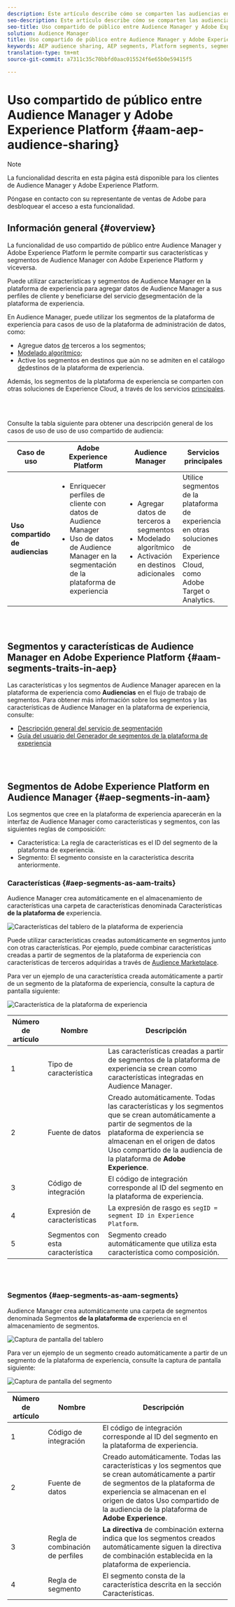 ```yaml
---
description: Este artículo describe cómo se comparten las audiencias entre Audience Manager y Adobe Experience Platform.
seo-description: Este artículo describe cómo se comparten las audiencias entre Audience Manager y Adobe Experience Platform.
seo-title: Uso compartido de público entre Audience Manager y Adobe Experience Platform
solution: Audience Manager
title: Uso compartido de público entre Audience Manager y Adobe Experience Platform
keywords: AEP audience sharing, AEP segments, Platform segments, segment sharing, audience sharing, share segments
translation-type: tm+mt
source-git-commit: a7311c35c70bbfd0aac015524f6e65b0e59415f5

---
```



# Uso compartido de público entre Audience Manager y Adobe Experience Platform {#aam-aep-audience-sharing}

>[!NOTE]
>
> La funcionalidad descrita en esta página está disponible para los clientes de Audience Manager y Adobe Experience Platform.
>
> Póngase en contacto con su representante de ventas de Adobe para desbloquear el acceso a esta funcionalidad.

## Información general {#overview}

La funcionalidad de uso compartido de público entre Audience Manager y Adobe Experience Platform le permite compartir sus características y segmentos de Audience Manager con Adobe Experience Platform y viceversa.

Puede utilizar características y segmentos de Audience Manager en la plataforma de experiencia para agregar datos de Audience Manager a sus perfiles de cliente y beneficiarse del servicio [de](https://www.adobe.io/apis/experienceplatform/home/profile-identity-segmentation/profile-identity-segmentation-services.html#!api-specification/markdown/narrative/technical_overview/segmentation/segmentation-overview.md)segmentación de la plataforma de experiencia.

En Audience Manager, puede utilizar los segmentos de la plataforma de experiencia para casos de uso de la plataforma de administración de datos, como:
* Agregue datos [de](/help/using/overview/data-types-collected.md#third-party-data) terceros a los segmentos;
* [Modelado algorítmico](/help/using/features/algorithmic-models/understanding-models.md);
* Active los segmentos en destinos que aún no se admiten en el catálogo [de](https://docs.adobe.com/content/help/en/experience-platform/rtcdp/destinations/destinations-cat/destinations-catalog.html)destinos de la plataforma de experiencia.

Además, los segmentos de la plataforma de experiencia se comparten con otras soluciones de Experience Cloud, a través de los servicios [principales](https://docs.adobe.com/content/help/en/core-services/interface/experience-cloud.html).

<br> 

Consulte la tabla siguiente para obtener una descripción general de los casos de uso de uso de uso compartido de audiencia:

| **Caso de uso** | **Adobe Experience Platform** | **Audience Manager** | **Servicios principales** |
---------|----------|---------|---------
| **Uso compartido de audiencias** | <ul><li>Enriquecer perfiles de cliente con datos de Audience Manager</li><li>Uso de datos de Audience Manager en la segmentación de la plataforma de experiencia</li></ul> | <ul><li>Agregar datos de terceros a segmentos</li><li>Modelado algorítmico</li><li>Activación en destinos adicionales</li></ul> | Utilice segmentos de la plataforma de experiencia en otras soluciones de Experience Cloud, como Adobe Target o Analytics. |

<br> 

## Segmentos y características de Audience Manager en Adobe Experience Platform {#aam-segments-traits-in-aep}

Las características y los segmentos de Audience Manager aparecen en la plataforma de experiencia como **Audiencias** en el flujo de trabajo de segmentos. Para obtener más información sobre los segmentos y las características de Audience Manager en la plataforma de experiencia, consulte:

* [Descripción general del servicio de segmentación](https://www.adobe.io/apis/experienceplatform/home/profile-identity-segmentation/profile-identity-segmentation-services.html#!api-specification/markdown/narrative/technical_overview/segmentation/segmentation-overview.md)
* [Guía del usuario del Generador de segmentos de la plataforma de experiencia](https://www.adobe.io/apis/experienceplatform/home/profile-identity-segmentation/profile-identity-segmentation-services.html#!api-specification/markdown/narrative/technical_overview/segmentation/segment-builder-guide.md)

<br> 

## Segmentos de Adobe Experience Platform en Audience Manager {#aep-segments-in-aam}

Los segmentos que cree en la plataforma de experiencia aparecerán en la interfaz de Audience Manager como características y segmentos, con las siguientes reglas de composición:
* Característica: La regla de características es el ID del segmento de la plataforma de experiencia.
* Segmento: El segmento consiste en la característica descrita anteriormente.

### Características {#aep-segments-as-aam-traits}

Audience Manager crea automáticamente en el almacenamiento de características una carpeta de características denominada Características **de la plataforma de** experiencia.

![Características del tablero de la plataforma de experiencia](/help/using/integration/integration-aep/assets/aep-traits-dashboard.png)

Puede utilizar características creadas automáticamente en segmentos junto con otras características. Por ejemplo, puede combinar características creadas a partir de segmentos de la plataforma de experiencia con características de terceros adquiridas a través de [Audience Marketplace](/help/using/features/audience-marketplace/audience-marketplace.md).

Para ver un ejemplo de una característica creada automáticamente a partir de un segmento de la plataforma de experiencia, consulte la captura de pantalla siguiente:

![Característica de la plataforma de experiencia](/help/using/integration/integration-aep/assets/aep-trait.png)


| Número de artículo | Nombre | Descripción |
---------|----------|---------
| 1 | Tipo de característica | Las características creadas a partir de segmentos de la plataforma de experiencia se crean como características integradas en Audience Manager. |
| 2 | Fuente de datos | Creado automáticamente. Todas las características y los segmentos que se crean automáticamente a partir de segmentos de la plataforma de experiencia se almacenan en el origen de datos Uso compartido de la audiencia de la plataforma de **Adobe Experience**. |
| 3 | Código de integración | El código de integración corresponde al ID del segmento en la plataforma de experiencia. |
| 4 | Expresión de características | La expresión de rasgo es `segID = segment ID in Experience Platform`. |
| 5 | Segmentos con esta característica | Segmento creado automáticamente que utiliza esta característica como composición. |

<br> 

### Segmentos {#aep-segments-as-aam-segments}

Audience Manager crea automáticamente una carpeta de segmentos denominada Segmentos **de la plataforma de** experiencia en el almacenamiento de segmentos.

![Captura de pantalla del tablero](/help/using/integration/integration-aep/assets/aep-segments-dashboard.png)

Para ver un ejemplo de un segmento creado automáticamente a partir de un segmento de la plataforma de experiencia, consulte la captura de pantalla siguiente:

![Captura de pantalla del segmento](/help/using/integration/integration-aep/assets/aep-segment.png)

| Número de artículo | Nombre | Descripción |
---------|----------|---------
| 1 | Código de integración | El código de integración corresponde al ID del segmento en la plataforma de experiencia. |
| 2 | Fuente de datos | Creado automáticamente. Todas las características y los segmentos que se crean automáticamente a partir de segmentos de la plataforma de experiencia se almacenan en el origen de datos Uso compartido de la audiencia de la plataforma de **Adobe Experience**. |
| 3 | Regla de combinación de perfiles | **La directiva** de combinación externa indica que los segmentos creados automáticamente siguen la directiva de combinación establecida en la plataforma de experiencia. |
| 4 | Regla de segmento | El segmento consta de la característica descrita en la sección [](#aep-segments-as-aam-traits)Características. |
